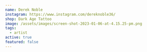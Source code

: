 ```yaml
---
name: Derek Noble
instagram: https://www.instagram.com/dereknoble36/
shop: Dark Age Tattoo
image: /assets/images/screen-shot-2023-01-06-at-4.15.25-pm.png
tags:
  - artist
active: true
featured: false
---
```

